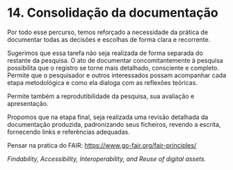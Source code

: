 # 14. Consolidação da documentação

Por todo esse percurso, temos reforçado a necessidade da prática de documentar todas as decisões e escolhas de forma clara e recorrente.

Sugerimos que essa tarefa não seja realizada de forma separada do restante da pesquisa. O ato de documentar concomitantemente à pesquisa possibilita que o registro se torne mais detalhado, consciente e completo. Permite que o pesquisador e outros interessados possam acompanhar cada etapa metodológica e como ela dialoga com as reflexões teóricas. 

Permite também a reprodutibilidade da pesquisa, sua avaliação e apresentação.

Propomos que na etapa final, seja realizada uma revisão detalhada da documentação produzida, padronizando seus ficheiros, revendo a escrita, fornecendo links e referências adequadas.

Pensar na pratica do FAIR: https://www.go-fair.org/fair-principles/

*Findability, Accessibility, Interoperability, and Reuse of digital assets.*
